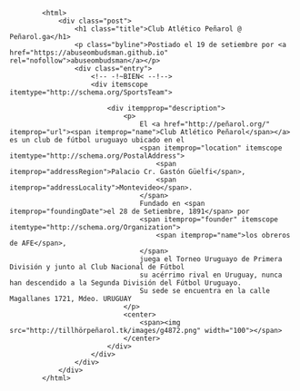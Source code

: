 			<html>
				<div class="post">
					<h1 class="title">Club Atlético Peñarol @ Peñarol.ga</h1>
					<p class="byline">Postiado el 19 de setiembre por <a href="https://abuseombudsman.github.io" rel="nofollow">abuseombudsman</a></p>
					<div class="entry">
						<!-- -!~BIEN< --!-->
						<div itemscope itemtype="http://schema.org/SportsTeam">
							
							<div itempprop="description">
								<p>
									El <a href="http://peñarol.org/" itemprop="url"><span itemprop="name">Club Atlético Peñarol</span></a> es un club de fútbol uruguayo ubicado en el  
									<span itemprop="location" itemscope itemtype="http://schema.org/PostalAddress">
										<span itemprop="addressRegion">Palacio Cr. Gastón Güelfi</span>, 
										<span itemprop="addressLocality">Montevideo</span>. 
									</span>
									Fundado en <span itemprop="foundingDate">el 28 de Setiembre, 1891</span> por
									<span itemprop="founder" itemscope itemtype="http://schema.org/Organization">
										<span itemprop="name">los obreros de AFE</span>,
									</span>
									juega el Torneo Uruguayo de Primera División y junto al Club Nacional de Fútbol 
									su acérrimo rival en Uruguay, nunca han descendido a la Segunda División del Fútbol Uruguayo.
									Su sede se encuentra en la calle Magallanes 1721, Mdeo. URUGUAY
								</p>
								<center>
									<span><img src="http://tillhörpeñarol.tk/images/g4872.png" width="100"></span>
								</center>
							</div>
						</div>
					</div>
				</div>
			</html>